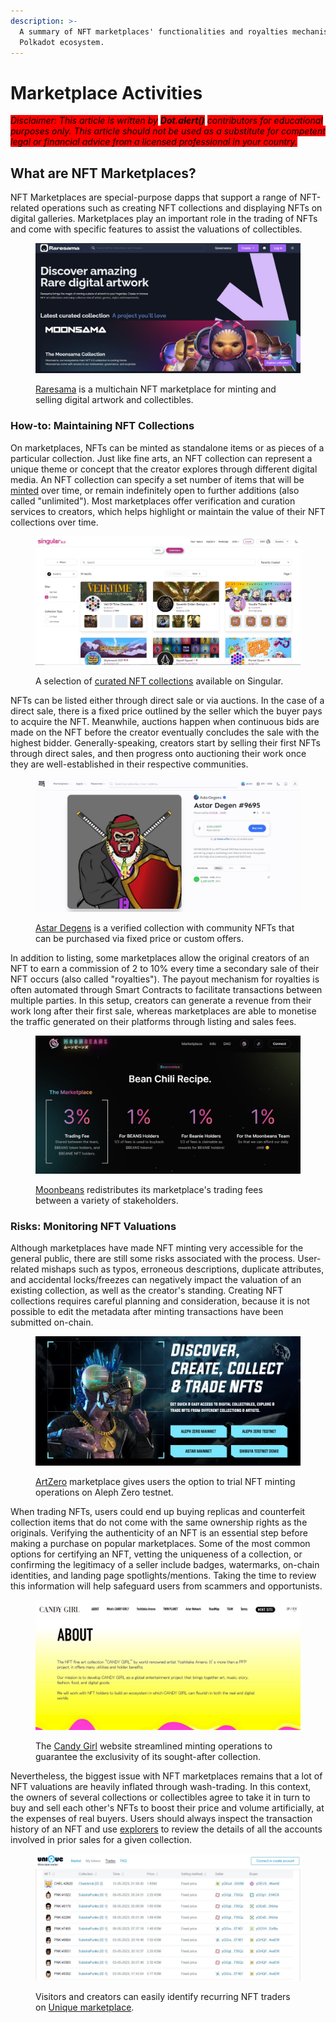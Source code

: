 ```yaml
---
description: >-
  A summary of NFT marketplaces' functionalities and royalties mechanisms in the
  Polkadot ecosystem.
---
```


# Marketplace Activities

_<mark style="background-color:red;">Disclaimer: This article is written by</mark> <mark style="background-color:red;"></mark><mark style="background-color:red;">**Dot.alert()**</mark> <mark style="background-color:red;"></mark><mark style="background-color:red;">contributors for educational purposes only. This article should not be used as a substitute for competent legal or financial advice from a licensed professional in your country.</mark>_



## What are NFT Marketplaces?&#x20;

NFT Marketplaces are special-purpose dapps that support a range of NFT-related operations such as creating NFT collections and displaying NFTs on digital galleries. Marketplaces play an important role in the trading of NFTs and come with specific features to assist the valuations of collectibles.

<figure><img src="../../../.gitbook/assets/O_NFTRaresamaMarketplace.JPG" alt="Landing page of Raresama, an NFT marketplace for digital work."><figcaption><p><a href="https://raresama.com/">Raresama</a> is a multichain NFT marketplace for minting and selling digital artwork and collectibles.</p></figcaption></figure>



### How-to: Maintaining NFT Collections

On marketplaces, NFTs can be minted as standalone items or as pieces of a particular collection. Just like fine arts, an NFT collection can represent a unique theme or concept that the creator explores through different digital media. An NFT collection can specify a set number of items that will be [minted](data-management.md) over time, or remain indefinitely open to further additions (also called "unlimited"). Most marketplaces offer verification and curation services to creators, which helps highlight or maintain the value of their NFT collections over time.

<figure><img src="../../../.gitbook/assets/O_NFTSingularcuration.JPG" alt="A list of curated NFT collections displayed on Singular NFT marketplace."><figcaption><p>A selection of <a href="https://singular.app/explore/collections?isCurated=true&#x26;isVerified=false&#x26;network=kusama&#x26;sortBy=collections:created_at_block:desc">curated NFT collections</a> available on Singular.</p></figcaption></figure>

NFTs can be listed either through direct sale or via auctions. In the case of a direct sale, there is a fixed price outlined by the seller which the buyer pays to acquire the NFT. Meanwhile, auctions happen when continuous bids are made on the NFT before the creator eventually concludes the sale with the highest bidder. Generally-speaking, creators start by selling their first NFTs through direct sales, and then progress onto auctioning their work once they are well-established in their respective communities.

<figure><img src="../../../.gitbook/assets/O_NFTAstarDegenBid.JPG" alt="A summary of offers made on Astar Degen #9695 on the TofuNFT marketplace."><figcaption><p><a href="https://tofunft.com/collection/astardegens/items">Astar Degens</a> is a verified collection with community NFTs that can be purchased via fixed price or custom offers.</p></figcaption></figure>

In addition to listing, some marketplaces allow the original creators of an NFT to earn a commission of 2 to 10% every time a secondary sale of their NFT occurs (also called "royalties"). The payout mechanism for royalties is often automated through Smart Contracts to facilitate transactions between multiple parties. In this setup, creators can generate a revenue from their work long after their first sale, whereas marketplaces are able to monetise the traffic generated on their platforms through listing and sales fees.

<figure><img src="../../../.gitbook/assets/O_NFTMoonbeansfees.JPG" alt="Moonbeans marketplace&#x27;s 3% trading fees are shared equally between stakeholders."><figcaption><p><a href="https://moonbeans.io/">Moonbeans</a> redistributes its marketplace's trading fees between a variety of stakeholders.</p></figcaption></figure>



### Risks: Monitoring NFT Valuations

Although marketplaces have made NFT minting very accessible for the general public, there are still some risks associated with the process. User-related mishaps such as typos, erroneous descriptions, duplicate attributes, and accidental locks/freezes can negatively impact the valuation of an existing collection, as well as the creator's standing. Creating NFT collections requires careful planning and consideration, because it is not possible to edit the metadata after minting transactions have been submitted on-chain.&#x20;

<figure><img src="../../../.gitbook/assets/O_NFTArtZero.JPG" alt="4 options for minting NFTs on ArtZero marketplace, including Aleph Zero Mainnet and Testnet."><figcaption><p><a href="https://artzero.io/">ArtZero</a> marketplace gives users the option to trial NFT minting operations on Aleph Zero testnet.</p></figcaption></figure>

When trading NFTs, users could end up buying replicas and counterfeit collection items that do not come with the same ownership rights as the originals. Verifying the authenticity of an NFT is an essential step before making a purchase on popular marketplaces. Some of the most common options for certifying an NFT, vetting the uniqueness of a collection, or confirming the legitimacy of a seller include badges, watermarks, on-chain identities, and landing page spotlights/mentions. Taking the time to review this information will help safeguard users from scammers and opportunists.

<figure><img src="../../../.gitbook/assets/O_NFTCandygirlwebsite.JPG" alt="Website of the Candy Girl NFT project showing information about the collection."><figcaption><p>The <a href="https://candygirl-nft.com/">Candy Girl</a> website streamlined minting operations to guarantee the exclusivity of its sought-after collection.</p></figcaption></figure>

Nevertheless, the biggest issue with NFT marketplaces remains that a lot of NFT valuations are heavily inflated through wash-trading. In this context, the owners of several collections or collectibles agree to take it in turn to buy and sell each other's NFTs to boost their price and volume artificially, at the expenses of real buyers. Users should always inspect the transaction history of an NFT and use [explorers](../../../useful-tools/explorers.md) to review the details of all the accounts involved in prior sales for a given collection.

<figure><img src="../../../.gitbook/assets/O_NFTUniqueTrades.JPG" alt="A list of NFT trades completed on Unique network&#x27;s native marketplace."><figcaption><p>Visitors and creators can easily identify recurring NFT traders on <a href="https://unqnft.io/quartz/trades">Unique marketplace</a>.</p></figcaption></figure>

